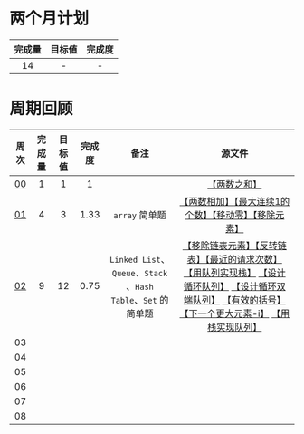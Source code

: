 # 两个月计划

| 完成量 | 目标值 | 完成度 |
| :----: | :----: | :----: |
|   14   |   -    |   -    |

# 周期回顾

|          周次          | 完成量 | 目标值 | 完成度 |                             备注                             |                            源文件                            |
| :--------------------: | :----: | :----: | :----: | :----------------------------------------------------------: | :----------------------------------------------------------: |
| [00](第〇周_付清晨.md) |   1    |   1    |   1    |                                                              |           [【两数之和】](Source/1.两数之和.cpp)            |
| [01](第一周_付清晨.md) |   4    |   3    |  1.33  |                        `array` 简单题                        | [【两数相加】](Source/2.两数相加.cpp)[【最大连续1的个数】](Source/485.最大连续-1-的个数.cpp)[【移动零】](Source/283.移动零.cpp)[【移除元素】](Source/27.移除元素.cpp) |
| [02](第二周_付清晨.md) |   9    |   12   |  0.75  | `Linked List`、`Queue`、`Stack` 、`Hash Table`、`Set` 的简单题 | [【移除链表元素】](Source/203.移除链表元素.cpp)[【反转链表】](Source/206.反转链表.cpp)[【最近的请求次数】](Source/933.最近的请求次数.cpp)  [【用队列实现栈】](Source/225.用队列实现栈.cpp)  [【设计循环队列】](Source/622.设计循环队列.cpp)  [【设计循环双端队列】](Source/641.设计循环双端队列.cpp) [【有效的括号】](Source/20.有效的括号.cpp)  [【下一个更大元素-i】](Source/496.下一个更大元素-i.cpp)  [【用栈实现队列】](Source/232.用栈实现队列.cpp) |
|           03           |        |        |        |                                                              |                                                              |
|           04           |        |        |        |                                                              |                                                              |
|           05           |        |        |        |                                                              |                                                              |
|           06           |        |        |        |                                                              |                                                              |
|           07           |        |        |        |                                                              |                                                              |
|           08           |        |        |        |                                                              |                                                              |
